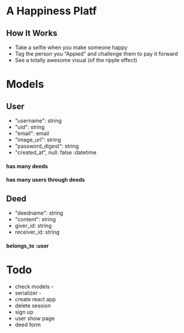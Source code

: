 # A Happiness Platf
## How It Works
<ul><li>Take a selfie 
when you make
someone happy

<li>Tag the person you
“Appied” and
challenge them to pay
it forward

<li>See a totally
awesome visual (of
the ripple effect) 
</ul>

# Models

## User
- "username": string
- "uid": string
- "email": email
- "image_url": string
- "password_digest": string
- "created_at", null: false :datetime
#### has many deeds
#### has many users through deeds


## Deed
-  "deedname": string
- "content": string
- giver_id: string
- receiver_id: string
#### belongs_to :user


# Todo
- check models -
- serializer -
- create react app 
- delete session
- sign up
- user show page
- deed form

